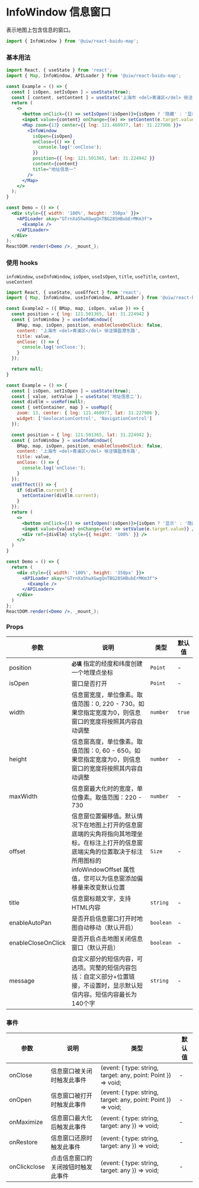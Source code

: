 InfoWindow 信息窗口
===

表示地图上包含信息的窗口。

```jsx
import { InfoWindow } from '@uiw/react-baidu-map';
```

### 基本用法

<!--DemoStart,bgWhite,codePen--> 
```jsx
import React, { useState } from 'react';
import { Map, InfoWindow, APILoader } from '@uiw/react-baidu-map';

const Example = () => {
  const [ isOpen, setIsOpen ] = useState(true);
  const [ content, setContent ] = useState('上海市 <del>青浦区</del> 徐泾镇盈港东路');
  return (
    <>
      <button onClick={() => setIsOpen(!isOpen)}>{isOpen ? '隐藏' : '显示'}</button>
      <input value={content} onChange={(e) => setContent(e.target.value)} />
      <Map zoom={13} center={{ lng: 121.460977, lat: 31.227906 }}>
        <InfoWindow
          isOpen={isOpen}
          onClose={() => {
            console.log(':onClose');
          }}
          position={{ lng: 121.501365, lat: 31.224942 }}
          content={content}
          title="地址信息一"
        />
      </Map>
    </>
  );
}

const Demo = () => (
  <div style={{ width: '100%', height: '350px' }}>
    <APILoader akay="GTrnXa5hwXGwgQnTBG28SHBubErMKm3f">
      <Example />
    </APILoader>
  </div>
);
ReactDOM.render(<Demo />, _mount_);
```
<!--End-->

### 使用 hooks

`infoWindow`, `useInfoWindow`, `isOpen`, `useIsOpen`, `title`, `useTitle`, `content`, `useContent`

<!--DemoStart,bgWhite,codePen--> 
```jsx
import React, { useState, useEffect } from 'react';
import { Map, InfoWindow, useInfoWindow, APILoader } from '@uiw/react-baidu-map';

const Example2 = ({ BMap, map, isOpen, value }) => {
  const position = { lng: 121.501365, lat: 31.224942 }
  const { infoWindow } = useInfoWindow({
    BMap, map, isOpen, position, enableCloseOnClick: false,
    content: '上海市 <del>青浦区</del> 徐泾镇盈港东路',
    title: value,
    onClose: () => {
      console.log('onClose:');
    }
  });

  return null;
}

const Example = () => {
  const [ isOpen, setIsOpen ] = useState(true);
  const [ value, setValue ] = useState('地址信息二');
  const divElm = useRef(null);
  const { setContainer, map } = useMap({
    zoom: 13, center: { lng: 121.460977, lat: 31.227906 },
    widget: ['GeolocationControl', 'NavigationControl']
  });

  const position = { lng: 121.501365, lat: 31.224942 };
  const { infoWindow } = useInfoWindow({
    BMap, map, isOpen, position, enableCloseOnClick: false,
    content: '上海市 <del>青浦区</del> 徐泾镇盈港东路',
    title: value,
    onClose: () => {
      console.log('onClose:');
    }
  });
  useEffect(() => {
    if (divElm.current) {
      setContainer(divElm.current);
    }
  });
  return (
    <>
      <button onClick={() => setIsOpen(!isOpen)}>{isOpen ? '显示' : '隐藏'}</button>
      <input value={value} onChange={(e) => setValue(e.target.value)} />
      <div ref={divElm} style={{ height: '100%' }} />
    </>
  )
}

const Demo = () => {
  return (
    <div style={{ width: '100%', height: '350px' }}>
      <APILoader akay="GTrnXa5hwXGwgQnTBG28SHBubErMKm3f">
        <Example />
      </APILoader>
    </div>
  )
};
ReactDOM.render(<Demo />, _mount_);
```
<!--End-->

### Props

| 参数 | 说明 | 类型 | 默认值 |
| ----- | ----- | ----- | ----- |
| position | **`必填`** 指定的经度和纬度创建一个地理点坐标 | `Point` | - |
| isOpen | 窗口是否打开 | `Point` | - |
| width | 信息窗宽度，单位像素。取值范围：0, 220 - 730。如果您指定宽度为0，则信息窗口的宽度将按照其内容自动调整 | `number` | `true` |
| height | 信息窗高度，单位像素。取值范围：0, 60 - 650。如果您指定宽度为0，则信息窗口的宽度将按照其内容自动调整 | `number` | - |
| maxWidth | 信息窗最大化时的宽度，单位像素。取值范围：220 - 730 | `number` | - |
| offset | 信息窗位置偏移值。默认情况下在地图上打开的信息窗底端的尖角将指向其地理坐标，在标注上打开的信息窗底端尖角的位置取决于标注所用图标的 infoWindowOffset 属性值，您可以为信息窗添加偏移量来改变默认位置 | `Size` | - |
| title | 信息窗标题文字，支持HTML内容 | `string` | - |
| enableAutoPan | 是否开启信息窗口打开时地图自动移动（默认开启） | `boolean` | - |
| enableCloseOnClick | 是否开启点击地图关闭信息窗口（默认开启） | `boolean` | - |
| message | 自定义部分的短信内容，可选项。完整的短信内容包括：自定义部分+位置链接，不设置时，显示默认短信内容。短信内容最长为140个字 | `string` | - |

### 事件

| 参数 | 说明 | 类型 | 默认值 |
| ----- | ----- | ----- | ----- |
| onClose | 信息窗口被关闭时触发此事件 | (event: { type: string, target: any, point: Point }) => void; | - |
| onOpen | 信息窗口被打开时触发此事件 | (event: { type: string, target: any, point: Point }) => void; | - |
| onMaximize | 信息窗口最大化后触发此事件 | (event: { type: string, target: any }) => void; | - |
| onRestore | 信息窗口还原时触发此事件 | (event: { type: string, target: any }) => void; | - |
| onClickclose | 点击信息窗口的关闭按钮时触发此事件 | (event: { type: string, target: any }) => void; | - |
